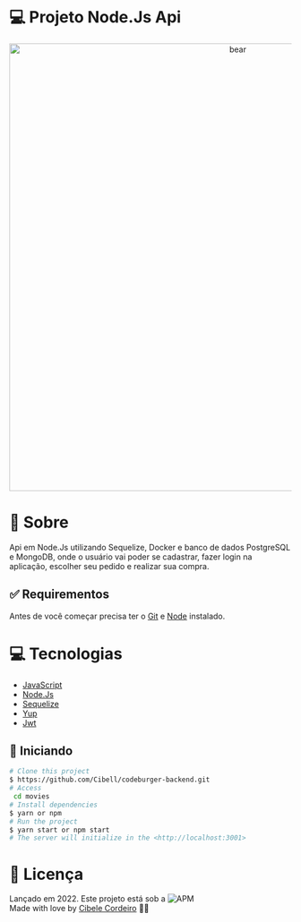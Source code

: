 # 💻 Projeto Node.Js Api
<p align="center">
<img src="https://media3.giphy.com/media/IdO85a8gN8HyiiNwhv/giphy.gif?cid=790b761124ba837f794ba627538a8c593b0d967229e027ff&rid=giphy.gif&ct=g" alt="bear" width="800px">
<p/>

# :speech_balloon: Sobre

Api em Node.Js utilizando Sequelize, Docker e banco de dados PostgreSQL e MongoDB, onde o usuário vai poder se cadastrar, fazer login na aplicação, escolher seu pedido e realizar sua compra.

## :white_check_mark: Requirementos ##

Antes de você começar precisa ter o [Git](https://git-scm.com) e [Node](https://nodejs.org/en/) instalado.


# :computer: Tecnologias

- [JavaScript](https://developer.mozilla.org/pt-BR/docs/Web/JavaScript)
- [Node.Js](https://nodejs.org/en/)
- [Sequelize](https://sequelize.org/)
- [Yup](https://www.npmjs.com/package/yup)
- [Jwt](https://jwt.io/)

## :checkered_flag: Iniciando ##

```bash
# Clone this project
$ https://github.com/Cibell/codeburger-backend.git
# Access
 cd movies
# Install dependencies
$ yarn or npm 
# Run the project
$ yarn start or npm start 
# The server will initialize in the <http://localhost:3001>
```

# :closed_book: Licença

Lançado em 2022. Este projeto está sob a ![APM](https://img.shields.io/apm/l/dev)<br>
Made with love by [Cibele Cordeiro](https://github.com/Cibell) 💜🚀
